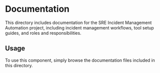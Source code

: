 # Documentation
This directory includes documentation for the SRE Incident Management Automation project, including incident management workflows, tool setup guides, and roles and responsibilities.

## Usage
To use this component, simply browse the documentation files included in this directory.
